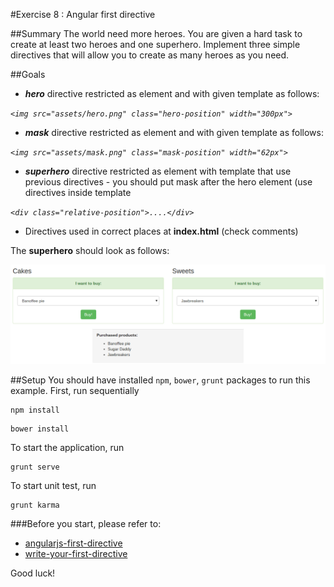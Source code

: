#Exercise 8 : Angular first directive

##Summary
The world need more heroes. You are given a hard task to create at least two heroes and one superhero. Implement three simple directives that will
allow you to create as many heroes as you need.


##Goals
* ***hero*** directive restricted as element and with given template as follows: 

*```<img src="assets/hero.png" class="hero-position" width="300px">```*

* ***mask*** directive restricted as element and with given template as follows: 

*```<img src="assets/mask.png" class="mask-position" width="62px">```*

* ***superhero*** directive restricted as element with template that use previous directives  - you should put mask after the hero element (use directives inside template 

*```<div class="relative-position">....</div>```* 

* Directives used in correct places at **index.html** (check comments)

The **superhero** should look as follows:

![alt text](app/assets/example.png "Superhero")

##Setup
You should have installed `npm`, `bower`, `grunt`  packages to run this example. First, run sequentially

```
npm install
```

```
bower install
```

To start the application, run

```
grunt serve
```

To start unit test, run

```
grunt karma
```

###Before you start, please refer to:
* [angularjs-first-directive](https://egghead.io/lessons/angularjs-first-directive)
* [write-your-first-directive](https://egghead.io/lessons/write-your-first-directive)

Good luck!
